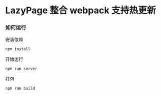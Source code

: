 # LazyPage 整合 webpack 支持热更新

### 如何运行

安装依赖

```
npm install
```

开始运行

```
npm run server
```

打包

```
npm run build
```
